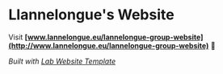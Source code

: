 
# Llannelongue's Website

Visit **[www.lannelongue.eu/lannelongue-group-website](http://www.lannelongue.eu/lannelongue-group-website)** 🚀

_Built with [Lab Website Template](https://greene-lab.gitbook.io/lab-website-template-docs)_
